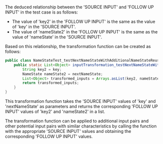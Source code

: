 The deduced relationship between the 'SOURCE INPUT' and 'FOLLOW UP INPUT' in the test case is as follows:
- The value of 'key2' in the 'FOLLOW UP INPUT' is the same as the value of 'key' in the 'SOURCE INPUT'.
- The value of 'nameState2' in the 'FOLLOW UP INPUT' is the same as the value of 'nameState' in the 'SOURCE INPUT'.

Based on this relationship, the transformation function can be created as follows:

```java
public class NameStateTest_testNextNameStateWithAdditionalNameStateReuse {
    public static List<Object> inputTransformation_testNextNameStateWithAdditionalNameStateReuse(String key, NameState nextNameState) {
        String key2 = key;
        NameState nameState2 = nextNameState;
        List<Object> transformed_inputs = Arrays.asList(key2, nameState2);
        return transformed_inputs;
    }
}
```

This transformation function takes the 'SOURCE INPUT' values of 'key' and 'nextNameState' as parameters and returns the corresponding 'FOLLOW UP INPUT' values of 'key2' and 'nameState2' in a list.

The transformation function can be applied to additional input pairs and other potential input pairs with similar characteristics by calling the function with the appropriate 'SOURCE INPUT' values and obtaining the corresponding 'FOLLOW UP INPUT' values.